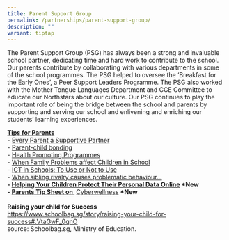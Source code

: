 ```yaml
---
title: Parent Support Group
permalink: /partnerships/parent-support-group/
description: ""
variant: tiptap
---
```

<p>The Parent Support Group (PSG) has always been a strong and invaluable
school partner, dedicating time and hard work to contribute to the school.&nbsp;
Our parents contribute by collaborating with various departments in some
of the school programmes. The PSG helped to oversee the ‘Breakfast for
the Early Ones’, a Peer Support Leaders Programme. The PSG also worked
with the Mother Tongue Languages Department and CCE Committee to educate
our Northstars about our culture. Our PSG continues to play the important
role of being the bridge between the school and parents by supporting and
serving our school and enlivening and enriching our students’ learning
experiences.</p>
<p></p>
<p></p>
<p><strong><u>Tips for Parents<br></u></strong>-&nbsp;<a href="https://schoolbag.sg/story/every-parent-a-supportive-partner" rel="noopener noreferrer nofollow" target="">Every Parent a Supportive Partner</a>
<br>-&nbsp;<a href="https://schoolbag.sg/story/bonding-with-your-child" rel="noopener noreferrer nofollow" target="">Parent-child bonding</a>
<br>-&nbsp;<a href="/nss/healthy-meals-in-schools-programme" rel="noopener" target="_blank">Health Promoting Programmes</a>
<br>-&nbsp;<a href="https://schoolbag.sg/story/when-family-problems-affect-children-in-school#.VYpsBvmqqko" rel="noopener noreferrer nofollow" target="">When Family Problems affect Children in School</a>
<br>-&nbsp;<a href="https://schoolbag.sg/story/ict-in-schools-to-use-or-not-to-use#.VjGmkdKqqkp" rel="noopener noreferrer nofollow" target="">ICT in Schools: To Use or Not to Use</a> 
<br>-&nbsp;<a href="https://schoolbag.sg/story/when-sibling-rivalry-causes-problematic-behaviour#.VjGmk9Kqqkp" rel="noopener noreferrer nofollow" target="">When sibling rivalry causes problematic behaviour...</a>
<br><strong>-&nbsp;<a href="/files/Helping%20Your%20Children%20Protect%20Their%20Personal%20Data%20Online.pdf" rel="noopener" target="_blank">Helping Your Children Protect Their Personal Data Online</a> *New<br>-&nbsp;<a href="https://northlandsec.moe.edu.sg/partnerships/goog_1469462234" rel="noopener noreferrer nofollow" target="_blank">Parents Tip Sheet on&nbsp;</a></strong>
<a href="/files//Parents%20Tip%20Sheet%20on%20Cyberwellness.pdf" rel="noopener" target="_blank">Cyberwellness</a><strong>&nbsp;*New<br><br>Raising your child for Success<br></strong>
<a href="https://www.schoolbag.sg/story/raising-your-child-for-success#.VtaGwF_0qnO" rel="noopener noreferrer nofollow" target="">https://www.schoolbag.sg/story/raising-your-child-for-success#.VtaGwF_0qnO</a><strong><br></strong>source:
Schoolbag.sg, Ministry of Education.</p>